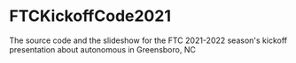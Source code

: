 # FTCKickoffCode2021
The source code and the slideshow for the FTC 2021-2022 season's kickoff presentation about autonomous in Greensboro, NC
